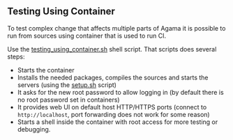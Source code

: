 ## Testing Using Container

To test complex change that affects multiple parts of Agama it is possible to
run from sources using container that is used to run CI.

Use the [testing_using_container.sh](../testing_using_container.sh) shell
script. That scripts does several steps:

- Starts the container
- Installs the needed packages, compiles the sources and starts the servers
  (using the [setup.sh](../setup.sh) script)
- It asks for the new root password to allow logging in (by default there is
  no root password set in containers)
- It provides web UI on default host HTTP/HTTPS ports (connect to
  `http://localhost`, port forwarding does not work for some reason)
- Starts a shell inside the container with root access for more testing or
  debugging.
